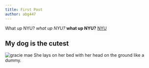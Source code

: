 ```yaml
---
title: First Post
author: abg447
---
```


What up NYU? _what up NYU?_ **what up NYU?** [NYU](http://nyu.edu)

## My dog is the cutest


![gracie mae](https://i.imgur.com/jA0NqH6.jpg)
She lays on her bed with her head on the ground like a dummy. 

